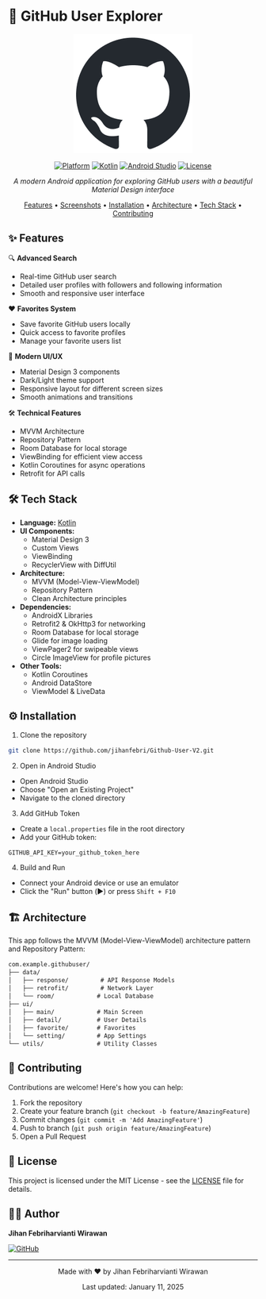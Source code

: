 # 🚀 GitHub User Explorer

<div align="center">

![GitHub User Explorer](app/src/main/res/drawable/launcher_github.png)

[![Platform](https://img.shields.io/badge/Platform-Android-green.svg)](https://www.android.com/) 
[![Kotlin](https://img.shields.io/badge/Kotlin-1.8.0-blue.svg)](https://kotlinlang.org/)
[![Android Studio](https://img.shields.io/badge/Android%20Studio-2023.1.1-green.svg)](https://developer.android.com/studio)
[![License](https://img.shields.io/badge/License-MIT-blue.svg)](LICENSE)

*A modern Android application for exploring GitHub users with a beautiful Material Design interface*

[Features](#features) • [Screenshots](#screenshots) • [Installation](#installation) • [Architecture](#architecture) • [Tech Stack](#tech-stack) • [Contributing](#contributing)

</div>

## ✨ Features

🔍 **Advanced Search**
- Real-time GitHub user search
- Detailed user profiles with followers and following information
- Smooth and responsive user interface

❤️ **Favorites System**
- Save favorite GitHub users locally
- Quick access to favorite profiles
- Manage your favorite users list

🎨 **Modern UI/UX**
- Material Design 3 components
- Dark/Light theme support
- Responsive layout for different screen sizes
- Smooth animations and transitions

🛠️ **Technical Features**
- MVVM Architecture
- Repository Pattern
- Room Database for local storage
- ViewBinding for efficient view access
- Kotlin Coroutines for async operations
- Retrofit for API calls


## 🛠️ Tech Stack

- **Language:** [Kotlin](https://kotlinlang.org/)
- **UI Components:**
  - Material Design 3
  - Custom Views
  - ViewBinding
  - RecyclerView with DiffUtil
- **Architecture:**
  - MVVM (Model-View-ViewModel)
  - Repository Pattern
  - Clean Architecture principles
- **Dependencies:**
  - AndroidX Libraries
  - Retrofit2 & OkHttp3 for networking
  - Room Database for local storage
  - Glide for image loading
  - ViewPager2 for swipeable views
  - Circle ImageView for profile pictures
- **Other Tools:**
  - Kotlin Coroutines
  - Android DataStore
  - ViewModel & LiveData

## ⚙️ Installation

1. Clone the repository
```bash
git clone https://github.com/jihanfebri/Github-User-V2.git
```

2. Open in Android Studio
- Open Android Studio
- Choose "Open an Existing Project"
- Navigate to the cloned directory

3. Add GitHub Token
- Create a `local.properties` file in the root directory
- Add your GitHub token:
```properties
GITHUB_API_KEY=your_github_token_here
```

4. Build and Run
- Connect your Android device or use an emulator
- Click the "Run" button (▶️) or press `Shift + F10`

## 🏗️ Architecture

This app follows the MVVM (Model-View-ViewModel) architecture pattern and Repository Pattern:

```
com.example.githubuser/
├── data/
│   ├── response/         # API Response Models
│   ├── retrofit/         # Network Layer
│   └── room/            # Local Database
├── ui/
│   ├── main/            # Main Screen
│   ├── detail/          # User Details
│   ├── favorite/        # Favorites
│   └── setting/         # App Settings
└── utils/               # Utility Classes
```

## 🤝 Contributing

Contributions are welcome! Here's how you can help:

1. Fork the repository
2. Create your feature branch (`git checkout -b feature/AmazingFeature`)
3. Commit changes (`git commit -m 'Add AmazingFeature'`)
4. Push to branch (`git push origin feature/AmazingFeature`)
5. Open a Pull Request

## 📄 License

This project is licensed under the MIT License - see the [LICENSE](LICENSE) file for details.

## 👨‍💻 Author

**Jihan Febriharvianti Wirawan**

[![GitHub](https://img.shields.io/badge/GitHub-jihanfebri-black?logo=github)](https://github.com/jihanfebri)

---
<div align="center">
Made with ❤️ by Jihan Febriharvianti Wirawan

Last updated: January 11, 2025
</div>

